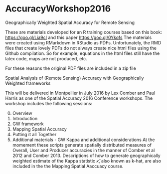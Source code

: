 # AccuracyWorkshop2016
Geographically Weighted Spatial Accuracy for Remote Sensing

These are materials developed for an R training courses based on this book: https://goo.gl/Lia9cI and this paper https://goo.gl/0Ykofs
The materials were created using RMarkdown in RStudio as PDFs. Unfortunately, the RMD files that create lovely PDFs do not always create nice html files using the Github compilation. So for example, equations in the html files still have the latex code, maps are not produced, etc.

For these reasons the original PDF files are included in a zip file 

Spatial Analysis of (Remote Sensing) Accuracy with Geographically Weighted frameworks

This will be delivered in Montpellier in July 2016 by Lex Comber and Paul Harris as one of the Spatial Accuracy 2016 Conference workshops. The workshop includes the following sessions:

0. Overview
1. Introduction
2. GW framework
3. Mapping Spatial Accuracy
4. Putting it all Together
5. Additional materials - GW Kappa and additional considerations
At the momement these scripts generate spatially distributed measures of Overall, User and Producer accuracies in the manner of Comber et al 2012 and Comber 2013. Descriptions of how to generate geographically weighted estimate of the Kappa statistic $\hat{\kappa}$, also known as k-hat, are also included in the the Mapping Spatial Aaccuacy course. 
